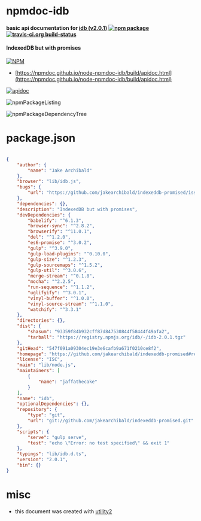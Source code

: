 # npmdoc-idb

#### basic api documentation for  [idb (v2.0.1)](https://github.com/jakearchibald/indexeddb-promised#readme)  [![npm package](https://img.shields.io/npm/v/npmdoc-idb.svg?style=flat-square)](https://www.npmjs.org/package/npmdoc-idb) [![travis-ci.org build-status](https://api.travis-ci.org/npmdoc/node-npmdoc-idb.svg)](https://travis-ci.org/npmdoc/node-npmdoc-idb)

#### IndexedDB but with promises

[![NPM](https://nodei.co/npm/idb.png?downloads=true&downloadRank=true&stars=true)](https://www.npmjs.com/package/idb)

- [https://npmdoc.github.io/node-npmdoc-idb/build/apidoc.html](https://npmdoc.github.io/node-npmdoc-idb/build/apidoc.html)

[![apidoc](https://npmdoc.github.io/node-npmdoc-idb/build/screenCapture.buildCi.browser.%252Ftmp%252Fbuild%252Fapidoc.html.png)](https://npmdoc.github.io/node-npmdoc-idb/build/apidoc.html)

![npmPackageListing](https://npmdoc.github.io/node-npmdoc-idb/build/screenCapture.npmPackageListing.svg)

![npmPackageDependencyTree](https://npmdoc.github.io/node-npmdoc-idb/build/screenCapture.npmPackageDependencyTree.svg)



# package.json

```json

{
    "author": {
        "name": "Jake Archibald"
    },
    "browser": "lib/idb.js",
    "bugs": {
        "url": "https://github.com/jakearchibald/indexeddb-promised/issues"
    },
    "dependencies": {},
    "description": "IndexedDB but with promises",
    "devDependencies": {
        "babelify": "^6.1.3",
        "browser-sync": "^2.8.2",
        "browserify": "^11.0.1",
        "del": "^1.2.0",
        "es6-promise": "^3.0.2",
        "gulp": "^3.9.0",
        "gulp-load-plugins": "^0.10.0",
        "gulp-size": "^1.2.3",
        "gulp-sourcemaps": "^1.5.2",
        "gulp-util": "^3.0.6",
        "merge-stream": "^0.1.8",
        "mocha": "^2.2.5",
        "run-sequence": "^1.1.2",
        "uglifyify": "^3.0.1",
        "vinyl-buffer": "^1.0.0",
        "vinyl-source-stream": "^1.1.0",
        "watchify": "^3.3.1"
    },
    "directories": {},
    "dist": {
        "shasum": "93359f84b932cff87d847530844f58444f49afa2",
        "tarball": "https://registry.npmjs.org/idb/-/idb-2.0.1.tgz"
    },
    "gitHead": "547f091a09304ec19e3e6cafb9a671f0210ce8f2",
    "homepage": "https://github.com/jakearchibald/indexeddb-promised#readme",
    "license": "ISC",
    "main": "lib/node.js",
    "maintainers": [
        {
            "name": "jaffathecake"
        }
    ],
    "name": "idb",
    "optionalDependencies": {},
    "repository": {
        "type": "git",
        "url": "git://github.com/jakearchibald/indexeddb-promised.git"
    },
    "scripts": {
        "serve": "gulp serve",
        "test": "echo \"Error: no test specified\" && exit 1"
    },
    "typings": "lib/idb.d.ts",
    "version": "2.0.1",
    "bin": {}
}
```



# misc
- this document was created with [utility2](https://github.com/kaizhu256/node-utility2)
